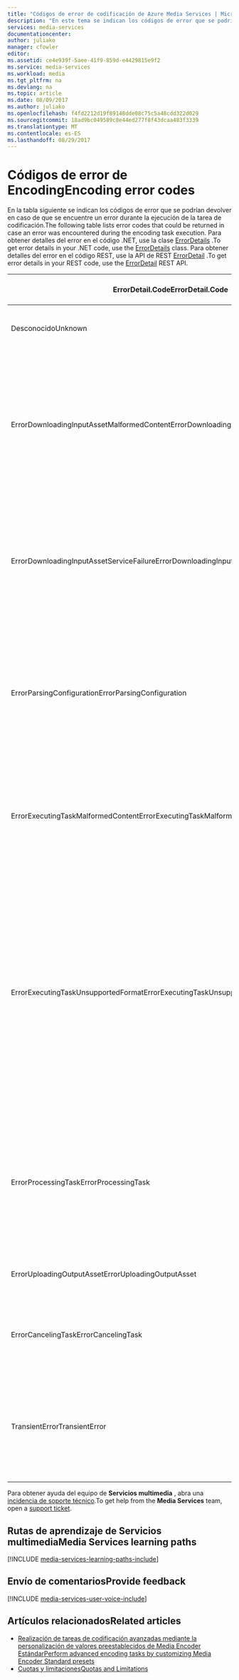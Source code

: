 ```yaml
---
title: "Códigos de error de codificación de Azure Media Services | Microsoft Docs"
description: "En este tema se indican los códigos de error que se podrían devolver en caso de que se encuentre un error durante la ejecución de la tarea de Encoding."
services: media-services
documentationcenter: 
author: juliako
manager: cfowler
editor: 
ms.assetid: ce4e939f-5aee-41f9-859d-e4429815e9f2
ms.service: media-services
ms.workload: media
ms.tgt_pltfrm: na
ms.devlang: na
ms.topic: article
ms.date: 08/09/2017
ms.author: juliako
ms.openlocfilehash: f4fd2212d19f89148dde08c75c5a48cdd322d029
ms.sourcegitcommit: 18ad9bc049589c8e44ed277f8f43dcaa483f3339
ms.translationtype: MT
ms.contentlocale: es-ES
ms.lasthandoff: 08/29/2017
---
```

# <a name="encoding-error-codes"></a><span data-ttu-id="11bad-103">Códigos de error de Encoding</span><span class="sxs-lookup"><span data-stu-id="11bad-103">Encoding error codes</span></span>

<span data-ttu-id="11bad-104">En la tabla siguiente se indican los códigos de error que se podrían devolver en caso de que se encuentre un error durante la ejecución de la tarea de codificación.</span><span class="sxs-lookup"><span data-stu-id="11bad-104">The following table lists error codes that could be returned in case an error was encountered during the encoding task execution.</span></span>  <span data-ttu-id="11bad-105">Para obtener detalles del error en el código .NET, use la clase [ErrorDetails](http://msdn.microsoft.com/library/microsoft.windowsazure.mediaservices.client.errordetail.aspx) .</span><span class="sxs-lookup"><span data-stu-id="11bad-105">To get error details in your .NET code, use the [ErrorDetails](http://msdn.microsoft.com/library/microsoft.windowsazure.mediaservices.client.errordetail.aspx) class.</span></span> <span data-ttu-id="11bad-106">Para obtener detalles del error en el código REST, use la API de REST [ErrorDetail](https://msdn.microsoft.com/library/jj853026.aspx) .</span><span class="sxs-lookup"><span data-stu-id="11bad-106">To get error details in your REST code, use the [ErrorDetail](https://msdn.microsoft.com/library/jj853026.aspx) REST API.</span></span>

| <span data-ttu-id="11bad-107">ErrorDetail.Code</span><span class="sxs-lookup"><span data-stu-id="11bad-107">ErrorDetail.Code</span></span> | <span data-ttu-id="11bad-108">Posibles causas de error</span><span class="sxs-lookup"><span data-stu-id="11bad-108">Possible causes for error</span></span> |
| --- | --- |
| <span data-ttu-id="11bad-109">Desconocido</span><span class="sxs-lookup"><span data-stu-id="11bad-109">Unknown</span></span> |<span data-ttu-id="11bad-110">Error desconocido al ejecutar la tarea</span><span class="sxs-lookup"><span data-stu-id="11bad-110">Unknown error while executing the task</span></span> |
| <span data-ttu-id="11bad-111">ErrorDownloadingInputAssetMalformedContent</span><span class="sxs-lookup"><span data-stu-id="11bad-111">ErrorDownloadingInputAssetMalformedContent</span></span> |<span data-ttu-id="11bad-112">Categoría de errores en la que se incluyen errores en la descarga de recursos de entrada, como nombres de archivo no válidos, archivos de longitud cero, formatos incorrectos, etc.</span><span class="sxs-lookup"><span data-stu-id="11bad-112">Category of errors that covers errors in downloading input asset such as bad file names, zero length files, incorrect formats and so on.</span></span> |
| <span data-ttu-id="11bad-113">ErrorDownloadingInputAssetServiceFailure</span><span class="sxs-lookup"><span data-stu-id="11bad-113">ErrorDownloadingInputAssetServiceFailure</span></span> |<span data-ttu-id="11bad-114">Categoría de errores en la que se incluyen problemas en el servicio, por ejemplo, errores de red o de almacenamiento durante la descarga.</span><span class="sxs-lookup"><span data-stu-id="11bad-114">Category of errors that covers problems on the service side - for example network or storage errors while downloading.</span></span> |
| <span data-ttu-id="11bad-115">ErrorParsingConfiguration</span><span class="sxs-lookup"><span data-stu-id="11bad-115">ErrorParsingConfiguration</span></span> |<span data-ttu-id="11bad-116">Categoría de errores en la que la tarea <see cref="MediaTask.PrivateData"/> (configuración) no es válida; por ejemplo, la configuración no es un valor preestablecido del sistema válido o contiene XML no válido.</span><span class="sxs-lookup"><span data-stu-id="11bad-116">Category of errors where task <see cref="MediaTask.PrivateData"/> (configuration) is not valid, for example the configuration is not a valid system preset or it contains invalid XML.</span></span> |
| <span data-ttu-id="11bad-117">ErrorExecutingTaskMalformedContent</span><span class="sxs-lookup"><span data-stu-id="11bad-117">ErrorExecutingTaskMalformedContent</span></span> |<span data-ttu-id="11bad-118">Categoría de errores durante la ejecución de la tarea en la que problemas en los archivos multimedia de entrada provocan errores.</span><span class="sxs-lookup"><span data-stu-id="11bad-118">Category of errors during the execution of the task where issues inside the input media files cause failure.</span></span> |
| <span data-ttu-id="11bad-119">ErrorExecutingTaskUnsupportedFormat</span><span class="sxs-lookup"><span data-stu-id="11bad-119">ErrorExecutingTaskUnsupportedFormat</span></span> |<span data-ttu-id="11bad-120">Categoría de errores en la que el procesador de contenido multimedia no puede procesar los archivos proporcionados: formato de contenido multimedia no compatible o que no coincide con la configuración.</span><span class="sxs-lookup"><span data-stu-id="11bad-120">Category of errors where the media processor cannot process the files provided - media format not supported, or does not match the Configuration.</span></span> <span data-ttu-id="11bad-121">Por ejemplo, intentar producir una salida de solo audio desde un activo que tenga solo vídeo.</span><span class="sxs-lookup"><span data-stu-id="11bad-121">For example, trying to produce an audio-only output from an asset that has only video</span></span> |
| <span data-ttu-id="11bad-122">ErrorProcessingTask</span><span class="sxs-lookup"><span data-stu-id="11bad-122">ErrorProcessingTask</span></span> |<span data-ttu-id="11bad-123">Categoría de otros errores que detecta el procesador de contenido multimedia durante el procesamiento de la tarea y que no están relacionados con el contenido.</span><span class="sxs-lookup"><span data-stu-id="11bad-123">Category of other errors that the media processor encounters during the processing of the task that are unrelated to content.</span></span> |
| <span data-ttu-id="11bad-124">ErrorUploadingOutputAsset</span><span class="sxs-lookup"><span data-stu-id="11bad-124">ErrorUploadingOutputAsset</span></span> |<span data-ttu-id="11bad-125">Categoría de errores al cargar el activo de salida.</span><span class="sxs-lookup"><span data-stu-id="11bad-125">Category of errors when uploading the output asset</span></span> |
| <span data-ttu-id="11bad-126">ErrorCancelingTask</span><span class="sxs-lookup"><span data-stu-id="11bad-126">ErrorCancelingTask</span></span> |<span data-ttu-id="11bad-127">Categoría de errores en la que se incluyen errores al intentar cancelar la tarea.</span><span class="sxs-lookup"><span data-stu-id="11bad-127">Category of errors to cover failures when attempting to cancel the Task</span></span> |
| <span data-ttu-id="11bad-128">TransientError</span><span class="sxs-lookup"><span data-stu-id="11bad-128">TransientError</span></span> |<span data-ttu-id="11bad-129">Categoría de errores en la que se incluyen problemas transitorios (p.</span><span class="sxs-lookup"><span data-stu-id="11bad-129">Category of errors to cover transient issues (eg.</span></span> <span data-ttu-id="11bad-130">ej., problemas de red temporales con Almacenamiento de Azure).</span><span class="sxs-lookup"><span data-stu-id="11bad-130">temporary networking issues with Azure Storage)</span></span> |

<span data-ttu-id="11bad-131">Para obtener ayuda del equipo de **Servicios multimedia** , abra una [incidencia de soporte técnico](https://portal.azure.com/#blade/Microsoft_Azure_Support/HelpAndSupportBlade).</span><span class="sxs-lookup"><span data-stu-id="11bad-131">To get help from the **Media Services** team, open a [support ticket](https://portal.azure.com/#blade/Microsoft_Azure_Support/HelpAndSupportBlade).</span></span>

## <a name="media-services-learning-paths"></a><span data-ttu-id="11bad-132">Rutas de aprendizaje de Servicios multimedia</span><span class="sxs-lookup"><span data-stu-id="11bad-132">Media Services learning paths</span></span>
[!INCLUDE [media-services-learning-paths-include](../../includes/media-services-learning-paths-include.md)]

## <a name="provide-feedback"></a><span data-ttu-id="11bad-133">Envío de comentarios</span><span class="sxs-lookup"><span data-stu-id="11bad-133">Provide feedback</span></span>
[!INCLUDE [media-services-user-voice-include](../../includes/media-services-user-voice-include.md)]

## <a name="related-articles"></a><span data-ttu-id="11bad-134">Artículos relacionados</span><span class="sxs-lookup"><span data-stu-id="11bad-134">Related articles</span></span>
* [<span data-ttu-id="11bad-135">Realización de tareas de codificación avanzadas mediante la personalización de valores preestablecidos de Media Encoder Estándar</span><span class="sxs-lookup"><span data-stu-id="11bad-135">Perform advanced encoding tasks by customizing Media Encoder Standard presets</span></span>](media-services-custom-mes-presets-with-dotnet.md)
* [<span data-ttu-id="11bad-136">Cuotas y limitaciones</span><span class="sxs-lookup"><span data-stu-id="11bad-136">Quotas and Limitations</span></span>](media-services-quotas-and-limitations.md)

<!--Reference links in article-->
[1]: http://azure.microsoft.com/pricing/details/media-services/
